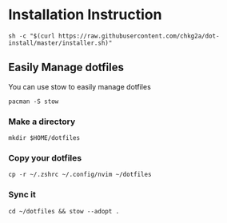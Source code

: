 # Installation Instruction

```
sh -c "$(curl https://raw.githubusercontent.com/chkg2a/dot-install/master/installer.sh)"
```

## Easily Manage dotfiles

You can use stow to easily manage dotfiles

```
pacman -S stow
```

### Make a directory

```
mkdir $HOME/dotfiles
```

### Copy your dotfiles

```
cp -r ~/.zshrc ~/.config/nvim ~/dotfiles
```

### Sync it

```
cd ~/dotfiles && stow --adopt .
```
